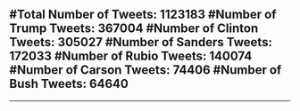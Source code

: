 #Total Number of Tweets: 1123183 
#Number of Trump Tweets: 367004
#Number of Clinton Tweets: 305027
#Number of Sanders Tweets: 172033
#Number of Rubio Tweets: 140074
#Number of Carson Tweets: 74406
#Number of Bush Tweets: 64640
---
---
